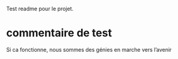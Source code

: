 Test readme pour le projet. 

# commentaire de test

Si ca fonctionne, nous sommes des génies en marche vers l’avenir